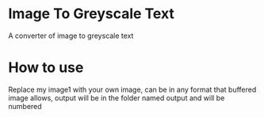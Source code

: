 # Image To Greyscale Text
A converter of image to greyscale text
# How to use
Replace my image1 with your own image, can be in any format that buffered image allows, output will be in the folder named output and will be numbered
